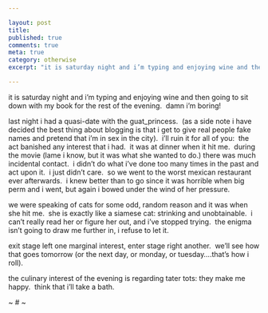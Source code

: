 ```yaml
---

layout: post
title: 
published: true
comments: true
meta: true
category: otherwise
excerpt: "it is saturday night and i’m typing and enjoying wine and then going to sit down with my book for the rest of the evening.  damn i’m boring!"

---
```


it is saturday night and i’m typing and enjoying wine and then going to sit down with my book for the rest of the evening.  damn i’m boring!

last night i had a quasi-date with the guat_princess.  (as a side note i have decided the best thing about blogging is that i get to give real people fake names and pretend that i’m in sex in the city).  i’ll ruin it for all of you:  the act banished any interest that i had.  it was at dinner when it hit me.  during the movie (lame i know, but it was what she wanted to do.) there was much incidental contact.  i didn’t do what i’ve done too many times in the past and act upon it.  i just didn’t care.  so we went to the worst mexican restaurant ever afterwards.  i knew better than to go since it was horrible when big perm and i went, but again i bowed under the wind of her pressure. 

we were speaking of cats for some odd, random reason and it was when she hit me.  she is exactly like a siamese cat: strinking and unobtainable.  i can’t really read her or figure her out, and i’ve stopped trying.  the enigma isn’t going to draw me further in, i refuse to let it.  

exit stage left one marginal interest, enter stage right another.  we’ll see how that goes tomorrow (or the next day, or monday, or tuesday….that’s how i roll).  

the culinary interest of the evening is regarding tater tots: they make me happy.  think that i’ll take a bath.

~ # ~